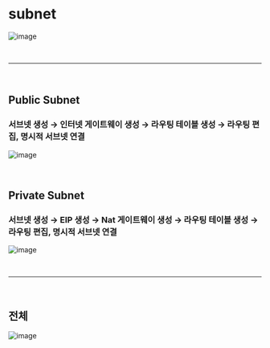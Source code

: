 # subnet

![image](https://github.com/user-attachments/assets/e2b45923-4f2f-44f1-90a8-f2563499a39b)

<br>

---

<br>

## Public Subnet
### 서브넷 생성 → 인터넷 게이트웨이 생성 → 라우팅 테이블 생성 → 라우팅 편집, 명시적 서브넷 연결

![image](https://github.com/user-attachments/assets/c93aff18-11be-45aa-b9ea-7167604b8b2b)

<br>

## Private Subnet
### 서브넷 생성 → EIP 생성 → Nat 게이트웨이 생성 → 라우팅 테이블 생성 → 라우팅 편집, 명시적 서브넷 연결

![image](https://github.com/user-attachments/assets/0ca82bb7-df6d-46b4-b1d4-d4aea2def70a)

<br>

---

<br>

## 전체

![image](https://github.com/user-attachments/assets/23ef092d-116c-4962-b858-12cf0d1cfa5c)
